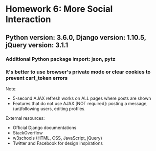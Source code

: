 # Homework 6: More Social Interaction

## Python version: 3.6.0, Django version: 1.10.5, jQuery version: 3.1.1
### Additional Python package import: json, pytz
### It's better to use browser's private mode or clear cookies to prevent csrf_token errors

Note:
* 5-second AJAX refresh works on ALL pages where posts are shown
* Features that do not use AJAX [NOT required]: posting a message, (un)following users, editing profiles.

External resources:
* Official Django documentations
* StackOverflow
* w3schools (HTML, CSS, JavaScript, jQuery)
* Twitter and Facebook for design inspirations
